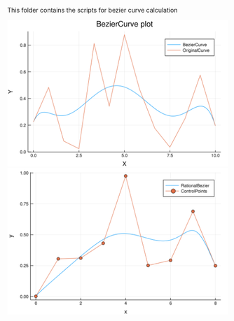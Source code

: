 This folder contains the scripts for bezier curve calculation

![p1](BezierCurve1.png)
![p2](RationalBezier.png)

